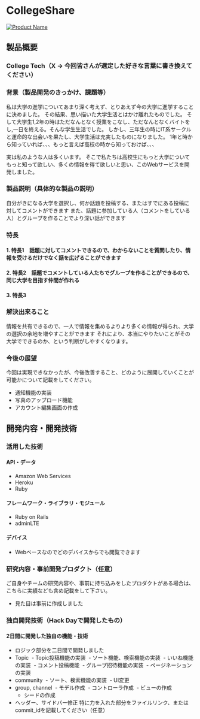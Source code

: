 # CollegeShare

[![Product Name](https://raw.github.com/GabLeRoux/WebMole/master/ressources/WebMole_Youtube_Video.png)](https://www.youtube.com/channel/UC4PtjOfZTbVp9DwtJv82Lzg)

## 製品概要
### College Tech（X → 今回皆さんが選定した好きな言葉に書き換えてください）

### 背景（製品開発のきっかけ、課題等）

私は大学の進学についてあまり深く考えず、とりあえず今の大学に進学することに決めました。
その結果、思い描いた大学生活とはかけ離れたものでした。
そして大学生1,2年の時はただなんとなく授業をこなし、ただなんとなくバイトをし,一日を終える。そんな学生生活でした。
しかし、三年生の時にIT系サークルと運命的な出会いを果たし、大学生活は充実したものになりました。
1年と時から知っていれば、、、もっと言えば高校の時から知っておけば、、、

実は私のような人は多くいます。
そこで私たちは高校生にもっと大学についてもっと知って欲しい、多くの情報を得て欲しいと思い、このWebサービスを開発しました。

### 製品説明（具体的な製品の説明）
自分がきになる大学を選択し、何か話題を投稿する、またはすでにある投稿に対してコメントができます
また、話題に参加している人（コメントをしている人）とグループを作ることでより深い話ができます

### 特長
#### 1. 特長1　話題に対してコメントできるので、わからないことを質問したり、情報を受けるだけでなく話を広げることができます

#### 2. 特長2　話題でコメントしている人たちでグループを作ることができるので、同じ大学を目指す仲間が作れる

#### 3. 特長3　

### 解決出来ること
情報を共有できるので、一人で情報を集めるよりより多くの情報が得られ、大学の選択の余地を増やすことができます
それにより、本当にやりたいことがその大学でできるのか、という判断がしやすくなります。

### 今後の展望
今回は実現できなかったが、今後改善すること、どのように展開していくことが可能かについて記載をしてください。
* 通知機能の実装
* 写真のアップロード機能
* アカウント編集画面の作成

## 開発内容・開発技術
### 活用した技術
#### API・データ
* Amazon Web Services
* Heroku
* Ruby

#### フレームワーク・ライブラリ・モジュール
* Ruby on Rails
* adminLTE

#### デバイス
* Webベースなのでどのデバイスからでも閲覧できます

### 研究内容・事前開発プロダクト（任意）
ご自身やチームの研究内容や、事前に持ち込みをしたプロダクトがある場合は、こちらに実績なども含め記載をして下さい。
* 見た目は事前に作成しました


### 独自開発技術（Hack Dayで開発したもの）
#### 2日間に開発した独自の機能・技術
* ロジック部分を二日間で開発しました
* Topic
  - Topic投稿機能の実装
  - ソート機能、検索機能の実装
  - いいね機能の実装
  - コメント投稿機能
  - グループ招待機能の実装
  - ページネーションの実装
* community
  - ソート、検索機能の実装
  - UI変更
* group, channel
  - モデル作成
  - コントローラ作成
  - ビューの作成
  - シードの作成
* ヘッダー、サイドバー修正
 特に力を入れた部分をファイルリンク、またはcommit_idを記載してください（任意）

